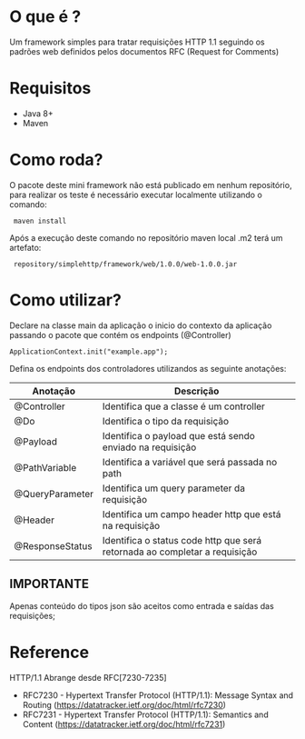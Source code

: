 
# O que é ?

Um framework simples para tratar  requisições HTTP 1.1 seguindo os padrões  web definidos pelos documentos RFC (Request for Comments)

#  Requisitos

 - Java 8+
 - Maven 


# Como roda?
O pacote deste mini framework não está publicado em nenhum repositório, para realizar os teste é necessário executar localmente utilizando o comando:

	 maven install
Após a execução deste comando no repositório maven local .m2 terá um artefato: 

	 repository/simplehttp/framework/web/1.0.0/web-1.0.0.jar

	 
# Como utilizar?

Declare na classe main da aplicação o inicio do contexto da aplicação passando o pacote que contém os endpoints (@Controller)
	
	ApplicationContext.init("example.app");

Defina os endpoints dos controladores utilizandos as seguinte anotações:

| Anotação        | Descrição                                                                   |   
|---|---|
| @Controller     | Identifica que a classe é um controller                                     |  
| @Do             | Identifica o tipo  da requisição                                            |
| @Payload        | Identifica o payload que está sendo enviado na requisição                   |  
| @PathVariable   | Identifica a variável que será passada no path                              |
| @QueryParameter | Identifica um query parameter da requisição                                 |   
| @Header         | Identifica um campo header http que está na requisição                      |
| @ResponseStatus | Identifica o status code  http que será retornada ao completar a requisição | 
	
## IMPORTANTE
Apenas conteúdo do tipos json são aceitos como entrada e saídas das requisições;	

# Reference

HTTP/1.1 Abrange desde RFC[7230-7235]

 - RFC7230 - Hypertext Transfer Protocol (HTTP/1.1): Message Syntax and Routing (https://datatracker.ietf.org/doc/html/rfc7230)
 - RFC7231 - Hypertext Transfer Protocol (HTTP/1.1): Semantics and Content (https://datatracker.ietf.org/doc/html/rfc7231)